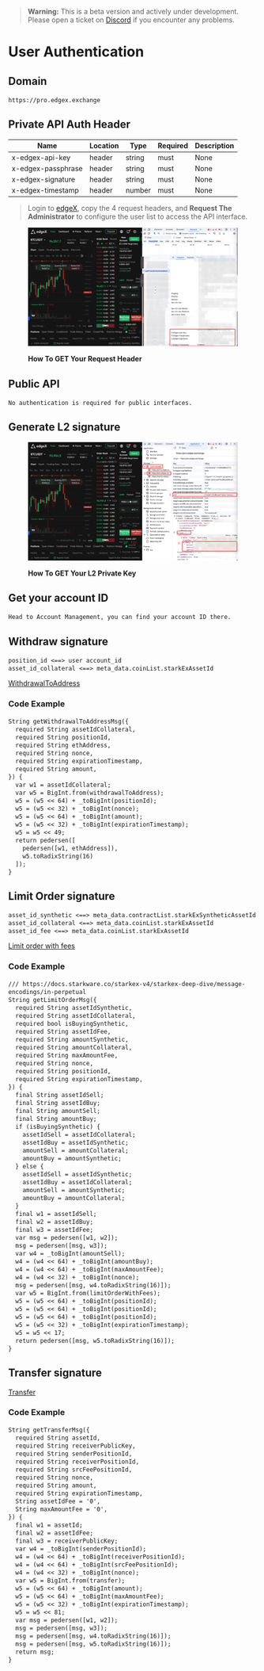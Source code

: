 > **Warning:** This is a beta version and actively under development. Please open a ticket on [Discord](https://discord.com/invite/edgex) if you encounter any problems.


# User Authentication

## Domain

```text
https://pro.edgex.exchange
```

## Private API Auth Header

| Name               | Location | Type    | Required | Description              |
| ------------------ | -------- | ------- | -------- | ------------------------ |
| x-edgex-api-key    | header   | string  | must     | None                     |
| x-edgex-passphrase | header   | string  | must     | None                     |
| x-edgex-signature  | header   | string  | must     | None                     |
| x-edgex-timestamp  | header   | number  | must     | None                     |

> Login to [edgeX](https://pro.edgex.exchange/trade/BTCUSDT), copy the 4 request headers, and **Request The Administrator** to configure the user list to access the API interface.

<figure><img src="../.gitbook/assets/20241224-112821.png" alt=""><figcaption><p><strong>How To GET Your Request Header</strong></p></figcaption></figure>

## Public API

```text
No authentication is required for public interfaces.
```


## Generate L2 signature

<figure><img src="../.gitbook/assets/20241224-113633.png" alt=""><figcaption><p><strong>How To GET Your L2 Private Key</strong></p></figcaption></figure>


## Get your account ID
```text
Head to Account Management, you can find your account ID there.
```


## Withdraw signature 

```text
position_id <==> user account_id
asset_id_collateral <==> meta_data.coinList.starkExAssetId
```

[WithdrawalToAddress](https://docs.starkware.co/starkex/api/perpetual/transactions.html#services.perpetual.api.gateway.transactions.WithdrawalToAddress)

###  Code Example

``` 
String getWithdrawalToAddressMsg({
  required String assetIdCollateral,
  required String positionId,
  required String ethAddress,
  required String nonce,
  required String expirationTimestamp,
  required String amount,
}) {
  var w1 = assetIdCollateral;
  var w5 = BigInt.from(withdrawalToAddress);
  w5 = (w5 << 64) + _toBigInt(positionId);
  w5 = (w5 << 32) + _toBigInt(nonce);
  w5 = (w5 << 64) + _toBigInt(amount);
  w5 = (w5 << 32) + _toBigInt(expirationTimestamp);
  w5 = w5 << 49;
  return pedersen([
    pedersen([w1, ethAddress]),
    w5.toRadixString(16)
  ]);
}
```


## Limit Order signature

```text
asset_id_synthetic <==> meta_data.contractList.starkExSyntheticAssetId
asset_id_collateral <==> meta_data.coinList.starkExAssetId
asset_id_fee <==> meta_data.coinList.starkExAssetId
```

[Limit order with fees](https://docs.starkware.co/starkex/perpetual/signature_construction_perpetual.html#limit_order_with_fees)

###  Code Example

```code
/// https://docs.starkware.co/starkex-v4/starkex-deep-dive/message-encodings/in-perpetual
String getLimitOrderMsg({
  required String assetIdSynthetic,
  required String assetIdCollateral,
  required bool isBuyingSynthetic,
  required String assetIdFee,
  required String amountSynthetic,
  required String amountCollateral,
  required String maxAmountFee,
  required String nonce,
  required String positionId,
  required String expirationTimestamp,
}) {
  final String assetIdSell;
  final String assetIdBuy;
  final String amountSell;
  final String amountBuy;
  if (isBuyingSynthetic) {
    assetIdSell = assetIdCollateral;
    assetIdBuy = assetIdSynthetic;
    amountSell = amountCollateral;
    amountBuy = amountSynthetic;
  } else {
    assetIdSell = assetIdSynthetic;
    assetIdBuy = assetIdCollateral;
    amountSell = amountSynthetic;
    amountBuy = amountCollateral;
  }
  final w1 = assetIdSell;
  final w2 = assetIdBuy;
  final w3 = assetIdFee;
  var msg = pedersen([w1, w2]);
  msg = pedersen([msg, w3]);
  var w4 = _toBigInt(amountSell);
  w4 = (w4 << 64) + _toBigInt(amountBuy);
  w4 = (w4 << 64) + _toBigInt(maxAmountFee);
  w4 = (w4 << 32) + _toBigInt(nonce);
  msg = pedersen([msg, w4.toRadixString(16)]);
  var w5 = BigInt.from(limitOrderWithFees);
  w5 = (w5 << 64) + _toBigInt(positionId);
  w5 = (w5 << 64) + _toBigInt(positionId);
  w5 = (w5 << 64) + _toBigInt(positionId);
  w5 = (w5 << 32) + _toBigInt(expirationTimestamp);
  w5 = w5 << 17;
  return pedersen([msg, w5.toRadixString(16)]);
}
```

## Transfer signature

[Transfer](https://docs.starkware.co/starkex/perpetual/signature_construction_perpetual.html#transfer_with_fees)

###  Code Example

```code
String getTransferMsg({
  required String assetId,
  required String receiverPublicKey,
  required String senderPositionId,
  required String receiverPositionId,
  required String srcFeePositionId,
  required String nonce,
  required String amount,
  required String expirationTimestamp,
  String assetIdFee = '0',
  String maxAmountFee = '0',
}) {
  final w1 = assetId;
  final w2 = assetIdFee;
  final w3 = receiverPublicKey;
  var w4 = _toBigInt(senderPositionId);
  w4 = (w4 << 64) + _toBigInt(receiverPositionId);
  w4 = (w4 << 64) + _toBigInt(srcFeePositionId);
  w4 = (w4 << 32) + _toBigInt(nonce);
  var w5 = BigInt.from(transfer);
  w5 = (w5 << 64) + _toBigInt(amount);
  w5 = (w5 << 64) + _toBigInt(maxAmountFee);
  w5 = (w5 << 32) + _toBigInt(expirationTimestamp);
  w5 = w5 << 81;
  var msg = pedersen([w1, w2]);
  msg = pedersen([msg, w3]);
  msg = pedersen([msg, w4.toRadixString(16)]);
  msg = pedersen([msg, w5.toRadixString(16)]);
  return msg;
}
```
